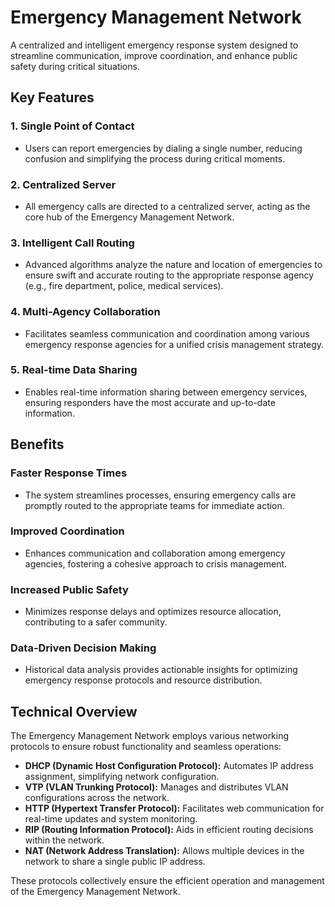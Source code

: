 # **Emergency Management Network**

A centralized and intelligent emergency response system designed to streamline communication, improve coordination, and enhance public safety during critical situations.

## **Key Features**

### 1. **Single Point of Contact**
- Users can report emergencies by dialing a single number, reducing confusion and simplifying the process during critical moments.

### 2. **Centralized Server**
- All emergency calls are directed to a centralized server, acting as the core hub of the Emergency Management Network.

### 3. **Intelligent Call Routing**
- Advanced algorithms analyze the nature and location of emergencies to ensure swift and accurate routing to the appropriate response agency (e.g., fire department, police, medical services).

### 4. **Multi-Agency Collaboration**
- Facilitates seamless communication and coordination among various emergency response agencies for a unified crisis management strategy.

### 5. **Real-time Data Sharing**
- Enables real-time information sharing between emergency services, ensuring responders have the most accurate and up-to-date information.

## **Benefits**

### **Faster Response Times**
- The system streamlines processes, ensuring emergency calls are promptly routed to the appropriate teams for immediate action.

### **Improved Coordination**
- Enhances communication and collaboration among emergency agencies, fostering a cohesive approach to crisis management.

### **Increased Public Safety**
- Minimizes response delays and optimizes resource allocation, contributing to a safer community.

### **Data-Driven Decision Making**
- Historical data analysis provides actionable insights for optimizing emergency response protocols and resource distribution.

## **Technical Overview**

The Emergency Management Network employs various networking protocols to ensure robust functionality and seamless operations:

- **DHCP (Dynamic Host Configuration Protocol):** Automates IP address assignment, simplifying network configuration.  
- **VTP (VLAN Trunking Protocol):** Manages and distributes VLAN configurations across the network.  
- **HTTP (Hypertext Transfer Protocol):** Facilitates web communication for real-time updates and system monitoring.  
- **RIP (Routing Information Protocol):** Aids in efficient routing decisions within the network.  
- **NAT (Network Address Translation):** Allows multiple devices in the network to share a single public IP address.

These protocols collectively ensure the efficient operation and management of the Emergency Management Network.



